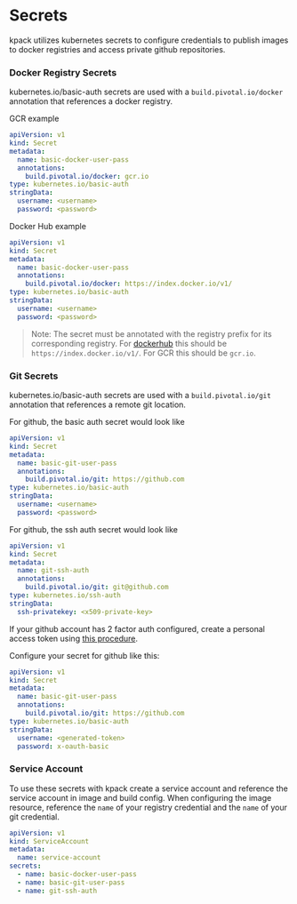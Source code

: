 # Secrets

kpack utilizes kubernetes secrets to configure credentials to publish images to docker registries and access private github repositories.   

### Docker Registry Secrets

kubernetes.io/basic-auth secrets are used with a `build.pivotal.io/docker` annotation that references a docker registry.      

GCR example
  ```yaml
  apiVersion: v1
  kind: Secret
  metadata:
    name: basic-docker-user-pass
    annotations:
      build.pivotal.io/docker: gcr.io
  type: kubernetes.io/basic-auth
  stringData:
    username: <username>
    password: <password>
  ```

Docker Hub example
```yaml
apiVersion: v1
kind: Secret
metadata:
  name: basic-docker-user-pass
  annotations:
    build.pivotal.io/docker: https://index.docker.io/v1/
type: kubernetes.io/basic-auth
stringData:
  username: <username>
  password: <password>
```
        
> Note: The secret must be annotated with the registry prefix for its corresponding registry. For [dockerhub](https://hub.docker.com/) this should be `https://index.docker.io/v1/`. For GCR this should be `gcr.io`. 

### Git Secrets

kubernetes.io/basic-auth secrets are used with a `build.pivotal.io/git` annotation that references a remote git location.      

For github, the basic auth secret would look like
```yaml
apiVersion: v1
kind: Secret
metadata:
  name: basic-git-user-pass
  annotations:
    build.pivotal.io/git: https://github.com
type: kubernetes.io/basic-auth
stringData:
  username: <username>
  password: <password>
```

For github, the ssh auth secret would look like
```yaml
apiVersion: v1
kind: Secret
metadata:
  name: git-ssh-auth
  annotations:
    build.pivotal.io/git: git@github.com
type: kubernetes.io/ssh-auth
stringData:
  ssh-privatekey: <x509-private-key>
```

If your github account has 2 factor auth configured, create a personal access token using [this procedure](https://help.github.com/en/articles/creating-a-personal-access-token-for-the-command-line).

Configure your secret for github like this:
```yaml
apiVersion: v1
kind: Secret
metadata:
  name: basic-git-user-pass
  annotations:
    build.pivotal.io/git: https://github.com
type: kubernetes.io/basic-auth
stringData:
  username: <generated-token>
  password: x-oauth-basic
```

### Service Account

To use these secrets with kpack create a service account and reference the service account in image and build config. When configuring the image resource, reference the `name` of your registry credential and the `name` of your git credential.   

```yaml
apiVersion: v1
kind: ServiceAccount
metadata:
  name: service-account
secrets:
  - name: basic-docker-user-pass
  - name: basic-git-user-pass
  - name: git-ssh-auth
```
